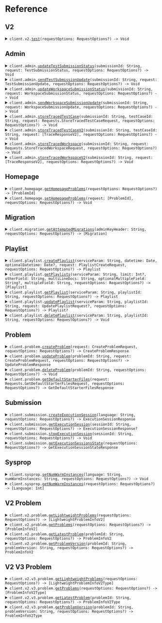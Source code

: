 # Reference
## V2
<details><summary><code>client.v2.<a href="/Sources/Resources/V2/V2Client.swift">test</a>(requestOptions: RequestOptions?) -> Void</code></summary>
<dl>
<dd>

#### 🔌 Usage

<dl>
<dd>

<dl>
<dd>

```swift
import Foundation
import Trace

private func main() async throws {
    let client = TraceClient(token: "<token>")

    try await client.v2.test()
}

try await main()
```
</dd>
</dl>
</dd>
</dl>

#### ⚙️ Parameters

<dl>
<dd>

<dl>
<dd>

**requestOptions:** `RequestOptions?` — Additional options for configuring the request, such as custom headers or timeout settings.
    
</dd>
</dl>
</dd>
</dl>


</dd>
</dl>
</details>

## Admin
<details><summary><code>client.admin.<a href="/Sources/Resources/Admin/AdminClient.swift">updateTestSubmissionStatus</a>(submissionId: String, request: TestSubmissionStatus, requestOptions: RequestOptions?) -> Void</code></summary>
<dl>
<dd>

#### 🔌 Usage

<dl>
<dd>

<dl>
<dd>

```swift
import Foundation
import Trace

private func main() async throws {
    let client = TraceClient(token: "<token>")

    try await client.admin.updateTestSubmissionStatus(
        submissionId: UUID(uuidString: "d5e9c84f-c2b2-4bf4-b4b0-7ffd7a9ffc32"),
        request: TestSubmissionStatus.stopped(
            .init(

            )
        )
    )
}

try await main()
```
</dd>
</dl>
</dd>
</dl>

#### ⚙️ Parameters

<dl>
<dd>

<dl>
<dd>

**submissionId:** `String` 
    
</dd>
</dl>

<dl>
<dd>

**request:** `TestSubmissionStatus` 
    
</dd>
</dl>

<dl>
<dd>

**requestOptions:** `RequestOptions?` — Additional options for configuring the request, such as custom headers or timeout settings.
    
</dd>
</dl>
</dd>
</dl>


</dd>
</dl>
</details>

<details><summary><code>client.admin.<a href="/Sources/Resources/Admin/AdminClient.swift">sendTestSubmissionUpdate</a>(submissionId: String, request: TestSubmissionUpdate, requestOptions: RequestOptions?) -> Void</code></summary>
<dl>
<dd>

#### 🔌 Usage

<dl>
<dd>

<dl>
<dd>

```swift
import Foundation
import Trace

private func main() async throws {
    let client = TraceClient(token: "<token>")

    try await client.admin.sendTestSubmissionUpdate(
        submissionId: UUID(uuidString: "d5e9c84f-c2b2-4bf4-b4b0-7ffd7a9ffc32"),
        request: TestSubmissionUpdate(
            updateTime: try! Date("2024-01-15T09:30:00Z", strategy: .iso8601),
            updateInfo: TestSubmissionUpdateInfo.running(
                .init(
                    running: 
                )
            )
        )
    )
}

try await main()
```
</dd>
</dl>
</dd>
</dl>

#### ⚙️ Parameters

<dl>
<dd>

<dl>
<dd>

**submissionId:** `String` 
    
</dd>
</dl>

<dl>
<dd>

**request:** `TestSubmissionUpdate` 
    
</dd>
</dl>

<dl>
<dd>

**requestOptions:** `RequestOptions?` — Additional options for configuring the request, such as custom headers or timeout settings.
    
</dd>
</dl>
</dd>
</dl>


</dd>
</dl>
</details>

<details><summary><code>client.admin.<a href="/Sources/Resources/Admin/AdminClient.swift">updateWorkspaceSubmissionStatus</a>(submissionId: String, request: WorkspaceSubmissionStatus, requestOptions: RequestOptions?) -> Void</code></summary>
<dl>
<dd>

#### 🔌 Usage

<dl>
<dd>

<dl>
<dd>

```swift
import Foundation
import Trace

private func main() async throws {
    let client = TraceClient(token: "<token>")

    try await client.admin.updateWorkspaceSubmissionStatus(
        submissionId: UUID(uuidString: "d5e9c84f-c2b2-4bf4-b4b0-7ffd7a9ffc32"),
        request: WorkspaceSubmissionStatus.stopped(
            .init(

            )
        )
    )
}

try await main()
```
</dd>
</dl>
</dd>
</dl>

#### ⚙️ Parameters

<dl>
<dd>

<dl>
<dd>

**submissionId:** `String` 
    
</dd>
</dl>

<dl>
<dd>

**request:** `WorkspaceSubmissionStatus` 
    
</dd>
</dl>

<dl>
<dd>

**requestOptions:** `RequestOptions?` — Additional options for configuring the request, such as custom headers or timeout settings.
    
</dd>
</dl>
</dd>
</dl>


</dd>
</dl>
</details>

<details><summary><code>client.admin.<a href="/Sources/Resources/Admin/AdminClient.swift">sendWorkspaceSubmissionUpdate</a>(submissionId: String, request: WorkspaceSubmissionUpdate, requestOptions: RequestOptions?) -> Void</code></summary>
<dl>
<dd>

#### 🔌 Usage

<dl>
<dd>

<dl>
<dd>

```swift
import Foundation
import Trace

private func main() async throws {
    let client = TraceClient(token: "<token>")

    try await client.admin.sendWorkspaceSubmissionUpdate(
        submissionId: UUID(uuidString: "d5e9c84f-c2b2-4bf4-b4b0-7ffd7a9ffc32"),
        request: WorkspaceSubmissionUpdate(
            updateTime: try! Date("2024-01-15T09:30:00Z", strategy: .iso8601),
            updateInfo: WorkspaceSubmissionUpdateInfo.running(
                .init(
                    running: 
                )
            )
        )
    )
}

try await main()
```
</dd>
</dl>
</dd>
</dl>

#### ⚙️ Parameters

<dl>
<dd>

<dl>
<dd>

**submissionId:** `String` 
    
</dd>
</dl>

<dl>
<dd>

**request:** `WorkspaceSubmissionUpdate` 
    
</dd>
</dl>

<dl>
<dd>

**requestOptions:** `RequestOptions?` — Additional options for configuring the request, such as custom headers or timeout settings.
    
</dd>
</dl>
</dd>
</dl>


</dd>
</dl>
</details>

<details><summary><code>client.admin.<a href="/Sources/Resources/Admin/AdminClient.swift">storeTracedTestCase</a>(submissionId: String, testCaseId: String, request: Requests.StoreTracedTestCaseRequest, requestOptions: RequestOptions?) -> Void</code></summary>
<dl>
<dd>

#### 🔌 Usage

<dl>
<dd>

<dl>
<dd>

```swift
import Foundation
import Trace

private func main() async throws {
    let client = TraceClient(token: "<token>")

    try await client.admin.storeTracedTestCase(
        submissionId: UUID(uuidString: "d5e9c84f-c2b2-4bf4-b4b0-7ffd7a9ffc32"),
        testCaseId: "testCaseId",
        request: .init(
            submissionId: UUID(uuidString: "d5e9c84f-c2b2-4bf4-b4b0-7ffd7a9ffc32"),
            testCaseId: "testCaseId",
            result: TestCaseResultWithStdout(
                result: TestCaseResult(
                    expectedResult: VariableValue.integerValue(
                        .init(
                            integerValue: 
                        )
                    ),
                    actualResult: ActualResult.value(
                        .init(
                            value: VariableValue.integerValue(
                                .init(
                                    integerValue: 
                                )
                            )
                        )
                    ),
                    passed: True
                ),
                stdout: "stdout"
            ),
            traceResponses: [
                TraceResponse(
                    submissionId: UUID(uuidString: "d5e9c84f-c2b2-4bf4-b4b0-7ffd7a9ffc32"),
                    lineNumber: 1,
                    returnValue: DebugVariableValue.integerValue(
                        .init(
                            integerValue: 
                        )
                    ),
                    expressionLocation: ExpressionLocation(
                        start: 1,
                        offset: 1
                    ),
                    stack: StackInformation(
                        numStackFrames: 1,
                        topStackFrame: StackFrame(
                            methodName: "methodName",
                            lineNumber: 1,
                            scopes: [
                                Scope(
                                    variables: [
                                        "variables": DebugVariableValue.integerValue(
                                            .init(
                                                integerValue: 
                                            )
                                        )
                                    ]
                                ),
                                Scope(
                                    variables: [
                                        "variables": DebugVariableValue.integerValue(
                                            .init(
                                                integerValue: 
                                            )
                                        )
                                    ]
                                )
                            ]
                        )
                    ),
                    stdout: "stdout"
                ),
                TraceResponse(
                    submissionId: UUID(uuidString: "d5e9c84f-c2b2-4bf4-b4b0-7ffd7a9ffc32"),
                    lineNumber: 1,
                    returnValue: DebugVariableValue.integerValue(
                        .init(
                            integerValue: 
                        )
                    ),
                    expressionLocation: ExpressionLocation(
                        start: 1,
                        offset: 1
                    ),
                    stack: StackInformation(
                        numStackFrames: 1,
                        topStackFrame: StackFrame(
                            methodName: "methodName",
                            lineNumber: 1,
                            scopes: [
                                Scope(
                                    variables: [
                                        "variables": DebugVariableValue.integerValue(
                                            .init(
                                                integerValue: 
                                            )
                                        )
                                    ]
                                ),
                                Scope(
                                    variables: [
                                        "variables": DebugVariableValue.integerValue(
                                            .init(
                                                integerValue: 
                                            )
                                        )
                                    ]
                                )
                            ]
                        )
                    ),
                    stdout: "stdout"
                )
            ]
        )
    )
}

try await main()
```
</dd>
</dl>
</dd>
</dl>

#### ⚙️ Parameters

<dl>
<dd>

<dl>
<dd>

**submissionId:** `String` 
    
</dd>
</dl>

<dl>
<dd>

**testCaseId:** `String` 
    
</dd>
</dl>

<dl>
<dd>

**request:** `Requests.StoreTracedTestCaseRequest` 
    
</dd>
</dl>

<dl>
<dd>

**requestOptions:** `RequestOptions?` — Additional options for configuring the request, such as custom headers or timeout settings.
    
</dd>
</dl>
</dd>
</dl>


</dd>
</dl>
</details>

<details><summary><code>client.admin.<a href="/Sources/Resources/Admin/AdminClient.swift">storeTracedTestCaseV2</a>(submissionId: String, testCaseId: String, request: [TraceResponseV2], requestOptions: RequestOptions?) -> Void</code></summary>
<dl>
<dd>

#### 🔌 Usage

<dl>
<dd>

<dl>
<dd>

```swift
import Foundation
import Trace

private func main() async throws {
    let client = TraceClient(token: "<token>")

    try await client.admin.storeTracedTestCaseV2(
        submissionId: UUID(uuidString: "d5e9c84f-c2b2-4bf4-b4b0-7ffd7a9ffc32"),
        testCaseId: "testCaseId",
        request: [
            TraceResponseV2(
                submissionId: UUID(uuidString: "d5e9c84f-c2b2-4bf4-b4b0-7ffd7a9ffc32"),
                lineNumber: 1,
                file: TracedFile(
                    filename: "filename",
                    directory: "directory"
                ),
                returnValue: DebugVariableValue.integerValue(
                    .init(
                        integerValue: 
                    )
                ),
                expressionLocation: ExpressionLocation(
                    start: 1,
                    offset: 1
                ),
                stack: StackInformation(
                    numStackFrames: 1,
                    topStackFrame: StackFrame(
                        methodName: "methodName",
                        lineNumber: 1,
                        scopes: [
                            Scope(
                                variables: [
                                    "variables": DebugVariableValue.integerValue(
                                        .init(
                                            integerValue: 
                                        )
                                    )
                                ]
                            ),
                            Scope(
                                variables: [
                                    "variables": DebugVariableValue.integerValue(
                                        .init(
                                            integerValue: 
                                        )
                                    )
                                ]
                            )
                        ]
                    )
                ),
                stdout: "stdout"
            ),
            TraceResponseV2(
                submissionId: UUID(uuidString: "d5e9c84f-c2b2-4bf4-b4b0-7ffd7a9ffc32"),
                lineNumber: 1,
                file: TracedFile(
                    filename: "filename",
                    directory: "directory"
                ),
                returnValue: DebugVariableValue.integerValue(
                    .init(
                        integerValue: 
                    )
                ),
                expressionLocation: ExpressionLocation(
                    start: 1,
                    offset: 1
                ),
                stack: StackInformation(
                    numStackFrames: 1,
                    topStackFrame: StackFrame(
                        methodName: "methodName",
                        lineNumber: 1,
                        scopes: [
                            Scope(
                                variables: [
                                    "variables": DebugVariableValue.integerValue(
                                        .init(
                                            integerValue: 
                                        )
                                    )
                                ]
                            ),
                            Scope(
                                variables: [
                                    "variables": DebugVariableValue.integerValue(
                                        .init(
                                            integerValue: 
                                        )
                                    )
                                ]
                            )
                        ]
                    )
                ),
                stdout: "stdout"
            )
        ]
    )
}

try await main()
```
</dd>
</dl>
</dd>
</dl>

#### ⚙️ Parameters

<dl>
<dd>

<dl>
<dd>

**submissionId:** `String` 
    
</dd>
</dl>

<dl>
<dd>

**testCaseId:** `String` 
    
</dd>
</dl>

<dl>
<dd>

**request:** `[TraceResponseV2]` 
    
</dd>
</dl>

<dl>
<dd>

**requestOptions:** `RequestOptions?` — Additional options for configuring the request, such as custom headers or timeout settings.
    
</dd>
</dl>
</dd>
</dl>


</dd>
</dl>
</details>

<details><summary><code>client.admin.<a href="/Sources/Resources/Admin/AdminClient.swift">storeTracedWorkspace</a>(submissionId: String, request: Requests.StoreTracedWorkspaceRequest, requestOptions: RequestOptions?) -> Void</code></summary>
<dl>
<dd>

#### 🔌 Usage

<dl>
<dd>

<dl>
<dd>

```swift
import Foundation
import Trace

private func main() async throws {
    let client = TraceClient(token: "<token>")

    try await client.admin.storeTracedWorkspace(
        submissionId: UUID(uuidString: "d5e9c84f-c2b2-4bf4-b4b0-7ffd7a9ffc32"),
        request: .init(
            submissionId: UUID(uuidString: "d5e9c84f-c2b2-4bf4-b4b0-7ffd7a9ffc32"),
            workspaceRunDetails: WorkspaceRunDetails(
                exceptionV2: ExceptionV2.generic(
                    .init(
                        exceptionType: "exceptionType",
                        exceptionMessage: "exceptionMessage",
                        exceptionStacktrace: "exceptionStacktrace"
                    )
                ),
                exception: ExceptionInfo(
                    exceptionType: "exceptionType",
                    exceptionMessage: "exceptionMessage",
                    exceptionStacktrace: "exceptionStacktrace"
                ),
                stdout: "stdout"
            ),
            traceResponses: [
                TraceResponse(
                    submissionId: UUID(uuidString: "d5e9c84f-c2b2-4bf4-b4b0-7ffd7a9ffc32"),
                    lineNumber: 1,
                    returnValue: DebugVariableValue.integerValue(
                        .init(
                            integerValue: 
                        )
                    ),
                    expressionLocation: ExpressionLocation(
                        start: 1,
                        offset: 1
                    ),
                    stack: StackInformation(
                        numStackFrames: 1,
                        topStackFrame: StackFrame(
                            methodName: "methodName",
                            lineNumber: 1,
                            scopes: [
                                Scope(
                                    variables: [
                                        "variables": DebugVariableValue.integerValue(
                                            .init(
                                                integerValue: 
                                            )
                                        )
                                    ]
                                ),
                                Scope(
                                    variables: [
                                        "variables": DebugVariableValue.integerValue(
                                            .init(
                                                integerValue: 
                                            )
                                        )
                                    ]
                                )
                            ]
                        )
                    ),
                    stdout: "stdout"
                ),
                TraceResponse(
                    submissionId: UUID(uuidString: "d5e9c84f-c2b2-4bf4-b4b0-7ffd7a9ffc32"),
                    lineNumber: 1,
                    returnValue: DebugVariableValue.integerValue(
                        .init(
                            integerValue: 
                        )
                    ),
                    expressionLocation: ExpressionLocation(
                        start: 1,
                        offset: 1
                    ),
                    stack: StackInformation(
                        numStackFrames: 1,
                        topStackFrame: StackFrame(
                            methodName: "methodName",
                            lineNumber: 1,
                            scopes: [
                                Scope(
                                    variables: [
                                        "variables": DebugVariableValue.integerValue(
                                            .init(
                                                integerValue: 
                                            )
                                        )
                                    ]
                                ),
                                Scope(
                                    variables: [
                                        "variables": DebugVariableValue.integerValue(
                                            .init(
                                                integerValue: 
                                            )
                                        )
                                    ]
                                )
                            ]
                        )
                    ),
                    stdout: "stdout"
                )
            ]
        )
    )
}

try await main()
```
</dd>
</dl>
</dd>
</dl>

#### ⚙️ Parameters

<dl>
<dd>

<dl>
<dd>

**submissionId:** `String` 
    
</dd>
</dl>

<dl>
<dd>

**request:** `Requests.StoreTracedWorkspaceRequest` 
    
</dd>
</dl>

<dl>
<dd>

**requestOptions:** `RequestOptions?` — Additional options for configuring the request, such as custom headers or timeout settings.
    
</dd>
</dl>
</dd>
</dl>


</dd>
</dl>
</details>

<details><summary><code>client.admin.<a href="/Sources/Resources/Admin/AdminClient.swift">storeTracedWorkspaceV2</a>(submissionId: String, request: [TraceResponseV2], requestOptions: RequestOptions?) -> Void</code></summary>
<dl>
<dd>

#### 🔌 Usage

<dl>
<dd>

<dl>
<dd>

```swift
import Foundation
import Trace

private func main() async throws {
    let client = TraceClient(token: "<token>")

    try await client.admin.storeTracedWorkspaceV2(
        submissionId: UUID(uuidString: "d5e9c84f-c2b2-4bf4-b4b0-7ffd7a9ffc32"),
        request: [
            TraceResponseV2(
                submissionId: UUID(uuidString: "d5e9c84f-c2b2-4bf4-b4b0-7ffd7a9ffc32"),
                lineNumber: 1,
                file: TracedFile(
                    filename: "filename",
                    directory: "directory"
                ),
                returnValue: DebugVariableValue.integerValue(
                    .init(
                        integerValue: 
                    )
                ),
                expressionLocation: ExpressionLocation(
                    start: 1,
                    offset: 1
                ),
                stack: StackInformation(
                    numStackFrames: 1,
                    topStackFrame: StackFrame(
                        methodName: "methodName",
                        lineNumber: 1,
                        scopes: [
                            Scope(
                                variables: [
                                    "variables": DebugVariableValue.integerValue(
                                        .init(
                                            integerValue: 
                                        )
                                    )
                                ]
                            ),
                            Scope(
                                variables: [
                                    "variables": DebugVariableValue.integerValue(
                                        .init(
                                            integerValue: 
                                        )
                                    )
                                ]
                            )
                        ]
                    )
                ),
                stdout: "stdout"
            ),
            TraceResponseV2(
                submissionId: UUID(uuidString: "d5e9c84f-c2b2-4bf4-b4b0-7ffd7a9ffc32"),
                lineNumber: 1,
                file: TracedFile(
                    filename: "filename",
                    directory: "directory"
                ),
                returnValue: DebugVariableValue.integerValue(
                    .init(
                        integerValue: 
                    )
                ),
                expressionLocation: ExpressionLocation(
                    start: 1,
                    offset: 1
                ),
                stack: StackInformation(
                    numStackFrames: 1,
                    topStackFrame: StackFrame(
                        methodName: "methodName",
                        lineNumber: 1,
                        scopes: [
                            Scope(
                                variables: [
                                    "variables": DebugVariableValue.integerValue(
                                        .init(
                                            integerValue: 
                                        )
                                    )
                                ]
                            ),
                            Scope(
                                variables: [
                                    "variables": DebugVariableValue.integerValue(
                                        .init(
                                            integerValue: 
                                        )
                                    )
                                ]
                            )
                        ]
                    )
                ),
                stdout: "stdout"
            )
        ]
    )
}

try await main()
```
</dd>
</dl>
</dd>
</dl>

#### ⚙️ Parameters

<dl>
<dd>

<dl>
<dd>

**submissionId:** `String` 
    
</dd>
</dl>

<dl>
<dd>

**request:** `[TraceResponseV2]` 
    
</dd>
</dl>

<dl>
<dd>

**requestOptions:** `RequestOptions?` — Additional options for configuring the request, such as custom headers or timeout settings.
    
</dd>
</dl>
</dd>
</dl>


</dd>
</dl>
</details>

## Homepage
<details><summary><code>client.homepage.<a href="/Sources/Resources/Homepage/HomepageClient.swift">getHomepageProblems</a>(requestOptions: RequestOptions?) -> [ProblemId]</code></summary>
<dl>
<dd>

#### 🔌 Usage

<dl>
<dd>

<dl>
<dd>

```swift
import Foundation
import Trace

private func main() async throws {
    let client = TraceClient(token: "<token>")

    try await client.homepage.getHomepageProblems()
}

try await main()
```
</dd>
</dl>
</dd>
</dl>

#### ⚙️ Parameters

<dl>
<dd>

<dl>
<dd>

**requestOptions:** `RequestOptions?` — Additional options for configuring the request, such as custom headers or timeout settings.
    
</dd>
</dl>
</dd>
</dl>


</dd>
</dl>
</details>

<details><summary><code>client.homepage.<a href="/Sources/Resources/Homepage/HomepageClient.swift">setHomepageProblems</a>(request: [ProblemId], requestOptions: RequestOptions?) -> Void</code></summary>
<dl>
<dd>

#### 🔌 Usage

<dl>
<dd>

<dl>
<dd>

```swift
import Foundation
import Trace

private func main() async throws {
    let client = TraceClient(token: "<token>")

    try await client.homepage.setHomepageProblems(request: [
        "string",
        "string"
    ])
}

try await main()
```
</dd>
</dl>
</dd>
</dl>

#### ⚙️ Parameters

<dl>
<dd>

<dl>
<dd>

**request:** `[ProblemId]` 
    
</dd>
</dl>

<dl>
<dd>

**requestOptions:** `RequestOptions?` — Additional options for configuring the request, such as custom headers or timeout settings.
    
</dd>
</dl>
</dd>
</dl>


</dd>
</dl>
</details>

## Migration
<details><summary><code>client.migration.<a href="/Sources/Resources/Migration/MigrationClient.swift">getAttemptedMigrations</a>(adminKeyHeader: String, requestOptions: RequestOptions?) -> [Migration]</code></summary>
<dl>
<dd>

#### 🔌 Usage

<dl>
<dd>

<dl>
<dd>

```swift
import Foundation
import Trace

private func main() async throws {
    let client = TraceClient(token: "<token>")

    try await client.migration.getAttemptedMigrations(request: .init(adminKeyHeader: "admin-key-header"))
}

try await main()
```
</dd>
</dl>
</dd>
</dl>

#### ⚙️ Parameters

<dl>
<dd>

<dl>
<dd>

**adminKeyHeader:** `String` 
    
</dd>
</dl>

<dl>
<dd>

**requestOptions:** `RequestOptions?` — Additional options for configuring the request, such as custom headers or timeout settings.
    
</dd>
</dl>
</dd>
</dl>


</dd>
</dl>
</details>

## Playlist
<details><summary><code>client.playlist.<a href="/Sources/Resources/Playlist/PlaylistClient.swift">createPlaylist</a>(serviceParam: String, datetime: Date, optionalDatetime: Date?, request: PlaylistCreateRequest, requestOptions: RequestOptions?) -> Playlist</code></summary>
<dl>
<dd>

#### 📝 Description

<dl>
<dd>

<dl>
<dd>

Create a new playlist
</dd>
</dl>
</dd>
</dl>

#### 🔌 Usage

<dl>
<dd>

<dl>
<dd>

```swift
import Foundation
import Trace

private func main() async throws {
    let client = TraceClient(token: "<token>")

    try await client.playlist.createPlaylist(
        serviceParam: 1,
        request: .init(
            serviceParam: 1,
            datetime: try! Date("2024-01-15T09:30:00Z", strategy: .iso8601),
            optionalDatetime: try! Date("2024-01-15T09:30:00Z", strategy: .iso8601),
            body: PlaylistCreateRequest(
                name: "name",
                problems: [
                    "problems",
                    "problems"
                ]
            )
        )
    )
}

try await main()
```
</dd>
</dl>
</dd>
</dl>

#### ⚙️ Parameters

<dl>
<dd>

<dl>
<dd>

**serviceParam:** `String` 
    
</dd>
</dl>

<dl>
<dd>

**datetime:** `Date` 
    
</dd>
</dl>

<dl>
<dd>

**optionalDatetime:** `Date?` 
    
</dd>
</dl>

<dl>
<dd>

**request:** `PlaylistCreateRequest` 
    
</dd>
</dl>

<dl>
<dd>

**requestOptions:** `RequestOptions?` — Additional options for configuring the request, such as custom headers or timeout settings.
    
</dd>
</dl>
</dd>
</dl>


</dd>
</dl>
</details>

<details><summary><code>client.playlist.<a href="/Sources/Resources/Playlist/PlaylistClient.swift">getPlaylists</a>(serviceParam: String, limit: Int?, otherField: String, multiLineDocs: String, optionalMultipleField: String?, multipleField: String, requestOptions: RequestOptions?) -> [Playlist]</code></summary>
<dl>
<dd>

#### 📝 Description

<dl>
<dd>

<dl>
<dd>

Returns the user's playlists
</dd>
</dl>
</dd>
</dl>

#### 🔌 Usage

<dl>
<dd>

<dl>
<dd>

```swift
import Foundation
import Trace

private func main() async throws {
    let client = TraceClient(token: "<token>")

    try await client.playlist.getPlaylists(
        serviceParam: 1,
        request: .init(
            serviceParam: 1,
            limit: 1,
            otherField: "otherField",
            multiLineDocs: "multiLineDocs",
            optionalMultipleField: [
                "optionalMultipleField"
            ],
            multipleField: [
                "multipleField"
            ]
        )
    )
}

try await main()
```
</dd>
</dl>
</dd>
</dl>

#### ⚙️ Parameters

<dl>
<dd>

<dl>
<dd>

**serviceParam:** `String` 
    
</dd>
</dl>

<dl>
<dd>

**limit:** `Int?` 
    
</dd>
</dl>

<dl>
<dd>

**otherField:** `String` — i'm another field
    
</dd>
</dl>

<dl>
<dd>

**multiLineDocs:** `String` 

I'm a multiline
description
    
</dd>
</dl>

<dl>
<dd>

**optionalMultipleField:** `String?` 
    
</dd>
</dl>

<dl>
<dd>

**multipleField:** `String` 
    
</dd>
</dl>

<dl>
<dd>

**requestOptions:** `RequestOptions?` — Additional options for configuring the request, such as custom headers or timeout settings.
    
</dd>
</dl>
</dd>
</dl>


</dd>
</dl>
</details>

<details><summary><code>client.playlist.<a href="/Sources/Resources/Playlist/PlaylistClient.swift">getPlaylist</a>(serviceParam: String, playlistId: String, requestOptions: RequestOptions?) -> Playlist</code></summary>
<dl>
<dd>

#### 📝 Description

<dl>
<dd>

<dl>
<dd>

Returns a playlist
</dd>
</dl>
</dd>
</dl>

#### 🔌 Usage

<dl>
<dd>

<dl>
<dd>

```swift
import Foundation
import Trace

private func main() async throws {
    let client = TraceClient(token: "<token>")

    try await client.playlist.getPlaylist(
        serviceParam: 1,
        playlistId: "playlistId"
    )
}

try await main()
```
</dd>
</dl>
</dd>
</dl>

#### ⚙️ Parameters

<dl>
<dd>

<dl>
<dd>

**serviceParam:** `String` 
    
</dd>
</dl>

<dl>
<dd>

**playlistId:** `String` 
    
</dd>
</dl>

<dl>
<dd>

**requestOptions:** `RequestOptions?` — Additional options for configuring the request, such as custom headers or timeout settings.
    
</dd>
</dl>
</dd>
</dl>


</dd>
</dl>
</details>

<details><summary><code>client.playlist.<a href="/Sources/Resources/Playlist/PlaylistClient.swift">updatePlaylist</a>(serviceParam: String, playlistId: String, request: UpdatePlaylistRequest?, requestOptions: RequestOptions?) -> Playlist?</code></summary>
<dl>
<dd>

#### 📝 Description

<dl>
<dd>

<dl>
<dd>

Updates a playlist
</dd>
</dl>
</dd>
</dl>

#### 🔌 Usage

<dl>
<dd>

<dl>
<dd>

```swift
import Foundation
import Trace

private func main() async throws {
    let client = TraceClient(token: "<token>")

    try await client.playlist.updatePlaylist(
        serviceParam: 1,
        playlistId: "playlistId",
        request: UpdatePlaylistRequest(
            name: "name",
            problems: [
                "problems",
                "problems"
            ]
        )
    )
}

try await main()
```
</dd>
</dl>
</dd>
</dl>

#### ⚙️ Parameters

<dl>
<dd>

<dl>
<dd>

**serviceParam:** `String` 
    
</dd>
</dl>

<dl>
<dd>

**playlistId:** `String` 
    
</dd>
</dl>

<dl>
<dd>

**request:** `UpdatePlaylistRequest?` 
    
</dd>
</dl>

<dl>
<dd>

**requestOptions:** `RequestOptions?` — Additional options for configuring the request, such as custom headers or timeout settings.
    
</dd>
</dl>
</dd>
</dl>


</dd>
</dl>
</details>

<details><summary><code>client.playlist.<a href="/Sources/Resources/Playlist/PlaylistClient.swift">deletePlaylist</a>(serviceParam: String, playlistId: String, requestOptions: RequestOptions?) -> Void</code></summary>
<dl>
<dd>

#### 📝 Description

<dl>
<dd>

<dl>
<dd>

Deletes a playlist
</dd>
</dl>
</dd>
</dl>

#### 🔌 Usage

<dl>
<dd>

<dl>
<dd>

```swift
import Foundation
import Trace

private func main() async throws {
    let client = TraceClient(token: "<token>")

    try await client.playlist.deletePlaylist(
        serviceParam: 1,
        playlistId: "playlist_id"
    )
}

try await main()
```
</dd>
</dl>
</dd>
</dl>

#### ⚙️ Parameters

<dl>
<dd>

<dl>
<dd>

**serviceParam:** `String` 
    
</dd>
</dl>

<dl>
<dd>

**playlistId:** `String` 
    
</dd>
</dl>

<dl>
<dd>

**requestOptions:** `RequestOptions?` — Additional options for configuring the request, such as custom headers or timeout settings.
    
</dd>
</dl>
</dd>
</dl>


</dd>
</dl>
</details>

## Problem
<details><summary><code>client.problem.<a href="/Sources/Resources/Problem/ProblemClient.swift">createProblem</a>(request: CreateProblemRequest, requestOptions: RequestOptions?) -> CreateProblemResponse</code></summary>
<dl>
<dd>

#### 📝 Description

<dl>
<dd>

<dl>
<dd>

Creates a problem
</dd>
</dl>
</dd>
</dl>

#### 🔌 Usage

<dl>
<dd>

<dl>
<dd>

```swift
import Foundation
import Trace

private func main() async throws {
    let client = TraceClient(token: "<token>")

    try await client.problem.createProblem(request: CreateProblemRequest(
        problemName: "problemName",
        problemDescription: ProblemDescription(
            boards: [
                ProblemDescriptionBoard.html(
                    .init(
                        html: 
                    )
                ),
                ProblemDescriptionBoard.html(
                    .init(
                        html: 
                    )
                )
            ]
        ),
        files: [
            .java: ProblemFiles(
                solutionFile: FileInfo(
                    filename: "filename",
                    contents: "contents"
                ),
                readOnlyFiles: [
                    FileInfo(
                        filename: "filename",
                        contents: "contents"
                    ),
                    FileInfo(
                        filename: "filename",
                        contents: "contents"
                    )
                ]
            )
        ],
        inputParams: [
            VariableTypeAndName(
                variableType: VariableType.integerType(
                    .init(

                    )
                ),
                name: "name"
            ),
            VariableTypeAndName(
                variableType: VariableType.integerType(
                    .init(

                    )
                ),
                name: "name"
            )
        ],
        outputType: VariableType.integerType(
            .init(

            )
        ),
        testcases: [
            TestCaseWithExpectedResult(
                testCase: TestCase(
                    id: "id",
                    params: [
                        VariableValue.integerValue(
                            .init(
                                integerValue: 
                            )
                        ),
                        VariableValue.integerValue(
                            .init(
                                integerValue: 
                            )
                        )
                    ]
                ),
                expectedResult: VariableValue.integerValue(
                    .init(
                        integerValue: 
                    )
                )
            ),
            TestCaseWithExpectedResult(
                testCase: TestCase(
                    id: "id",
                    params: [
                        VariableValue.integerValue(
                            .init(
                                integerValue: 
                            )
                        ),
                        VariableValue.integerValue(
                            .init(
                                integerValue: 
                            )
                        )
                    ]
                ),
                expectedResult: VariableValue.integerValue(
                    .init(
                        integerValue: 
                    )
                )
            )
        ],
        methodName: "methodName"
    ))
}

try await main()
```
</dd>
</dl>
</dd>
</dl>

#### ⚙️ Parameters

<dl>
<dd>

<dl>
<dd>

**request:** `CreateProblemRequest` 
    
</dd>
</dl>

<dl>
<dd>

**requestOptions:** `RequestOptions?` — Additional options for configuring the request, such as custom headers or timeout settings.
    
</dd>
</dl>
</dd>
</dl>


</dd>
</dl>
</details>

<details><summary><code>client.problem.<a href="/Sources/Resources/Problem/ProblemClient.swift">updateProblem</a>(problemId: String, request: CreateProblemRequest, requestOptions: RequestOptions?) -> UpdateProblemResponse</code></summary>
<dl>
<dd>

#### 📝 Description

<dl>
<dd>

<dl>
<dd>

Updates a problem
</dd>
</dl>
</dd>
</dl>

#### 🔌 Usage

<dl>
<dd>

<dl>
<dd>

```swift
import Foundation
import Trace

private func main() async throws {
    let client = TraceClient(token: "<token>")

    try await client.problem.updateProblem(
        problemId: "problemId",
        request: CreateProblemRequest(
            problemName: "problemName",
            problemDescription: ProblemDescription(
                boards: [
                    ProblemDescriptionBoard.html(
                        .init(
                            html: 
                        )
                    ),
                    ProblemDescriptionBoard.html(
                        .init(
                            html: 
                        )
                    )
                ]
            ),
            files: [
                .java: ProblemFiles(
                    solutionFile: FileInfo(
                        filename: "filename",
                        contents: "contents"
                    ),
                    readOnlyFiles: [
                        FileInfo(
                            filename: "filename",
                            contents: "contents"
                        ),
                        FileInfo(
                            filename: "filename",
                            contents: "contents"
                        )
                    ]
                )
            ],
            inputParams: [
                VariableTypeAndName(
                    variableType: VariableType.integerType(
                        .init(

                        )
                    ),
                    name: "name"
                ),
                VariableTypeAndName(
                    variableType: VariableType.integerType(
                        .init(

                        )
                    ),
                    name: "name"
                )
            ],
            outputType: VariableType.integerType(
                .init(

                )
            ),
            testcases: [
                TestCaseWithExpectedResult(
                    testCase: TestCase(
                        id: "id",
                        params: [
                            VariableValue.integerValue(
                                .init(
                                    integerValue: 
                                )
                            ),
                            VariableValue.integerValue(
                                .init(
                                    integerValue: 
                                )
                            )
                        ]
                    ),
                    expectedResult: VariableValue.integerValue(
                        .init(
                            integerValue: 
                        )
                    )
                ),
                TestCaseWithExpectedResult(
                    testCase: TestCase(
                        id: "id",
                        params: [
                            VariableValue.integerValue(
                                .init(
                                    integerValue: 
                                )
                            ),
                            VariableValue.integerValue(
                                .init(
                                    integerValue: 
                                )
                            )
                        ]
                    ),
                    expectedResult: VariableValue.integerValue(
                        .init(
                            integerValue: 
                        )
                    )
                )
            ],
            methodName: "methodName"
        )
    )
}

try await main()
```
</dd>
</dl>
</dd>
</dl>

#### ⚙️ Parameters

<dl>
<dd>

<dl>
<dd>

**problemId:** `String` 
    
</dd>
</dl>

<dl>
<dd>

**request:** `CreateProblemRequest` 
    
</dd>
</dl>

<dl>
<dd>

**requestOptions:** `RequestOptions?` — Additional options for configuring the request, such as custom headers or timeout settings.
    
</dd>
</dl>
</dd>
</dl>


</dd>
</dl>
</details>

<details><summary><code>client.problem.<a href="/Sources/Resources/Problem/ProblemClient.swift">deleteProblem</a>(problemId: String, requestOptions: RequestOptions?) -> Void</code></summary>
<dl>
<dd>

#### 📝 Description

<dl>
<dd>

<dl>
<dd>

Soft deletes a problem
</dd>
</dl>
</dd>
</dl>

#### 🔌 Usage

<dl>
<dd>

<dl>
<dd>

```swift
import Foundation
import Trace

private func main() async throws {
    let client = TraceClient(token: "<token>")

    try await client.problem.deleteProblem(problemId: "problemId")
}

try await main()
```
</dd>
</dl>
</dd>
</dl>

#### ⚙️ Parameters

<dl>
<dd>

<dl>
<dd>

**problemId:** `String` 
    
</dd>
</dl>

<dl>
<dd>

**requestOptions:** `RequestOptions?` — Additional options for configuring the request, such as custom headers or timeout settings.
    
</dd>
</dl>
</dd>
</dl>


</dd>
</dl>
</details>

<details><summary><code>client.problem.<a href="/Sources/Resources/Problem/ProblemClient.swift">getDefaultStarterFiles</a>(request: Requests.GetDefaultStarterFilesRequest, requestOptions: RequestOptions?) -> GetDefaultStarterFilesResponse</code></summary>
<dl>
<dd>

#### 📝 Description

<dl>
<dd>

<dl>
<dd>

Returns default starter files for problem
</dd>
</dl>
</dd>
</dl>

#### 🔌 Usage

<dl>
<dd>

<dl>
<dd>

```swift
import Foundation
import Trace

private func main() async throws {
    let client = TraceClient(token: "<token>")

    try await client.problem.getDefaultStarterFiles(request: .init(
        inputParams: [
            VariableTypeAndName(
                variableType: VariableType.integerType(
                    .init(

                    )
                ),
                name: "name"
            ),
            VariableTypeAndName(
                variableType: VariableType.integerType(
                    .init(

                    )
                ),
                name: "name"
            )
        ],
        outputType: VariableType.integerType(
            .init(

            )
        ),
        methodName: "methodName"
    ))
}

try await main()
```
</dd>
</dl>
</dd>
</dl>

#### ⚙️ Parameters

<dl>
<dd>

<dl>
<dd>

**request:** `Requests.GetDefaultStarterFilesRequest` 
    
</dd>
</dl>

<dl>
<dd>

**requestOptions:** `RequestOptions?` — Additional options for configuring the request, such as custom headers or timeout settings.
    
</dd>
</dl>
</dd>
</dl>


</dd>
</dl>
</details>

## Submission
<details><summary><code>client.submission.<a href="/Sources/Resources/Submission/SubmissionClient.swift">createExecutionSession</a>(language: String, requestOptions: RequestOptions?) -> ExecutionSessionResponse</code></summary>
<dl>
<dd>

#### 📝 Description

<dl>
<dd>

<dl>
<dd>

Returns sessionId and execution server URL for session. Spins up server.
</dd>
</dl>
</dd>
</dl>

#### 🔌 Usage

<dl>
<dd>

<dl>
<dd>

```swift
import Foundation
import Trace

private func main() async throws {
    let client = TraceClient(token: "<token>")

    try await client.submission.createExecutionSession(language: .java)
}

try await main()
```
</dd>
</dl>
</dd>
</dl>

#### ⚙️ Parameters

<dl>
<dd>

<dl>
<dd>

**language:** `String` 
    
</dd>
</dl>

<dl>
<dd>

**requestOptions:** `RequestOptions?` — Additional options for configuring the request, such as custom headers or timeout settings.
    
</dd>
</dl>
</dd>
</dl>


</dd>
</dl>
</details>

<details><summary><code>client.submission.<a href="/Sources/Resources/Submission/SubmissionClient.swift">getExecutionSession</a>(sessionId: String, requestOptions: RequestOptions?) -> ExecutionSessionResponse?</code></summary>
<dl>
<dd>

#### 📝 Description

<dl>
<dd>

<dl>
<dd>

Returns execution server URL for session. Returns empty if session isn't registered.
</dd>
</dl>
</dd>
</dl>

#### 🔌 Usage

<dl>
<dd>

<dl>
<dd>

```swift
import Foundation
import Trace

private func main() async throws {
    let client = TraceClient(token: "<token>")

    try await client.submission.getExecutionSession(sessionId: "sessionId")
}

try await main()
```
</dd>
</dl>
</dd>
</dl>

#### ⚙️ Parameters

<dl>
<dd>

<dl>
<dd>

**sessionId:** `String` 
    
</dd>
</dl>

<dl>
<dd>

**requestOptions:** `RequestOptions?` — Additional options for configuring the request, such as custom headers or timeout settings.
    
</dd>
</dl>
</dd>
</dl>


</dd>
</dl>
</details>

<details><summary><code>client.submission.<a href="/Sources/Resources/Submission/SubmissionClient.swift">stopExecutionSession</a>(sessionId: String, requestOptions: RequestOptions?) -> Void</code></summary>
<dl>
<dd>

#### 📝 Description

<dl>
<dd>

<dl>
<dd>

Stops execution session.
</dd>
</dl>
</dd>
</dl>

#### 🔌 Usage

<dl>
<dd>

<dl>
<dd>

```swift
import Foundation
import Trace

private func main() async throws {
    let client = TraceClient(token: "<token>")

    try await client.submission.stopExecutionSession(sessionId: "sessionId")
}

try await main()
```
</dd>
</dl>
</dd>
</dl>

#### ⚙️ Parameters

<dl>
<dd>

<dl>
<dd>

**sessionId:** `String` 
    
</dd>
</dl>

<dl>
<dd>

**requestOptions:** `RequestOptions?` — Additional options for configuring the request, such as custom headers or timeout settings.
    
</dd>
</dl>
</dd>
</dl>


</dd>
</dl>
</details>

<details><summary><code>client.submission.<a href="/Sources/Resources/Submission/SubmissionClient.swift">getExecutionSessionsState</a>(requestOptions: RequestOptions?) -> GetExecutionSessionStateResponse</code></summary>
<dl>
<dd>

#### 🔌 Usage

<dl>
<dd>

<dl>
<dd>

```swift
import Foundation
import Trace

private func main() async throws {
    let client = TraceClient(token: "<token>")

    try await client.submission.getExecutionSessionsState()
}

try await main()
```
</dd>
</dl>
</dd>
</dl>

#### ⚙️ Parameters

<dl>
<dd>

<dl>
<dd>

**requestOptions:** `RequestOptions?` — Additional options for configuring the request, such as custom headers or timeout settings.
    
</dd>
</dl>
</dd>
</dl>


</dd>
</dl>
</details>

## Sysprop
<details><summary><code>client.sysprop.<a href="/Sources/Resources/Sysprop/SyspropClient.swift">setNumWarmInstances</a>(language: String, numWarmInstances: String, requestOptions: RequestOptions?) -> Void</code></summary>
<dl>
<dd>

#### 🔌 Usage

<dl>
<dd>

<dl>
<dd>

```swift
import Foundation
import Trace

private func main() async throws {
    let client = TraceClient(token: "<token>")

    try await client.sysprop.setNumWarmInstances(
        language: .java,
        numWarmInstances: 1
    )
}

try await main()
```
</dd>
</dl>
</dd>
</dl>

#### ⚙️ Parameters

<dl>
<dd>

<dl>
<dd>

**language:** `String` 
    
</dd>
</dl>

<dl>
<dd>

**numWarmInstances:** `String` 
    
</dd>
</dl>

<dl>
<dd>

**requestOptions:** `RequestOptions?` — Additional options for configuring the request, such as custom headers or timeout settings.
    
</dd>
</dl>
</dd>
</dl>


</dd>
</dl>
</details>

<details><summary><code>client.sysprop.<a href="/Sources/Resources/Sysprop/SyspropClient.swift">getNumWarmInstances</a>(requestOptions: RequestOptions?) -> [Language: Int]</code></summary>
<dl>
<dd>

#### 🔌 Usage

<dl>
<dd>

<dl>
<dd>

```swift
import Foundation
import Trace

private func main() async throws {
    let client = TraceClient(token: "<token>")

    try await client.sysprop.getNumWarmInstances()
}

try await main()
```
</dd>
</dl>
</dd>
</dl>

#### ⚙️ Parameters

<dl>
<dd>

<dl>
<dd>

**requestOptions:** `RequestOptions?` — Additional options for configuring the request, such as custom headers or timeout settings.
    
</dd>
</dl>
</dd>
</dl>


</dd>
</dl>
</details>

## V2 Problem
<details><summary><code>client.v2.problem.<a href="/Sources/Resources/V2/Problem/V2ProblemClient.swift">getLightweightProblems</a>(requestOptions: RequestOptions?) -> [LightweightProblemInfoV2]</code></summary>
<dl>
<dd>

#### 📝 Description

<dl>
<dd>

<dl>
<dd>

Returns lightweight versions of all problems
</dd>
</dl>
</dd>
</dl>

#### 🔌 Usage

<dl>
<dd>

<dl>
<dd>

```swift
import Foundation
import Trace

private func main() async throws {
    let client = TraceClient(token: "<token>")

    try await client.v2.problem.getLightweightProblems()
}

try await main()
```
</dd>
</dl>
</dd>
</dl>

#### ⚙️ Parameters

<dl>
<dd>

<dl>
<dd>

**requestOptions:** `RequestOptions?` — Additional options for configuring the request, such as custom headers or timeout settings.
    
</dd>
</dl>
</dd>
</dl>


</dd>
</dl>
</details>

<details><summary><code>client.v2.problem.<a href="/Sources/Resources/V2/Problem/V2ProblemClient.swift">getProblems</a>(requestOptions: RequestOptions?) -> [ProblemInfoV2]</code></summary>
<dl>
<dd>

#### 📝 Description

<dl>
<dd>

<dl>
<dd>

Returns latest versions of all problems
</dd>
</dl>
</dd>
</dl>

#### 🔌 Usage

<dl>
<dd>

<dl>
<dd>

```swift
import Foundation
import Trace

private func main() async throws {
    let client = TraceClient(token: "<token>")

    try await client.v2.problem.getProblems()
}

try await main()
```
</dd>
</dl>
</dd>
</dl>

#### ⚙️ Parameters

<dl>
<dd>

<dl>
<dd>

**requestOptions:** `RequestOptions?` — Additional options for configuring the request, such as custom headers or timeout settings.
    
</dd>
</dl>
</dd>
</dl>


</dd>
</dl>
</details>

<details><summary><code>client.v2.problem.<a href="/Sources/Resources/V2/Problem/V2ProblemClient.swift">getLatestProblem</a>(problemId: String, requestOptions: RequestOptions?) -> ProblemInfoV2</code></summary>
<dl>
<dd>

#### 📝 Description

<dl>
<dd>

<dl>
<dd>

Returns latest version of a problem
</dd>
</dl>
</dd>
</dl>

#### 🔌 Usage

<dl>
<dd>

<dl>
<dd>

```swift
import Foundation
import Trace

private func main() async throws {
    let client = TraceClient(token: "<token>")

    try await client.v2.problem.getLatestProblem(problemId: "problemId")
}

try await main()
```
</dd>
</dl>
</dd>
</dl>

#### ⚙️ Parameters

<dl>
<dd>

<dl>
<dd>

**problemId:** `String` 
    
</dd>
</dl>

<dl>
<dd>

**requestOptions:** `RequestOptions?` — Additional options for configuring the request, such as custom headers or timeout settings.
    
</dd>
</dl>
</dd>
</dl>


</dd>
</dl>
</details>

<details><summary><code>client.v2.problem.<a href="/Sources/Resources/V2/Problem/V2ProblemClient.swift">getProblemVersion</a>(problemId: String, problemVersion: String, requestOptions: RequestOptions?) -> ProblemInfoV2</code></summary>
<dl>
<dd>

#### 📝 Description

<dl>
<dd>

<dl>
<dd>

Returns requested version of a problem
</dd>
</dl>
</dd>
</dl>

#### 🔌 Usage

<dl>
<dd>

<dl>
<dd>

```swift
import Foundation
import Trace

private func main() async throws {
    let client = TraceClient(token: "<token>")

    try await client.v2.problem.getProblemVersion(
        problemId: "problemId",
        problemVersion: 1
    )
}

try await main()
```
</dd>
</dl>
</dd>
</dl>

#### ⚙️ Parameters

<dl>
<dd>

<dl>
<dd>

**problemId:** `String` 
    
</dd>
</dl>

<dl>
<dd>

**problemVersion:** `String` 
    
</dd>
</dl>

<dl>
<dd>

**requestOptions:** `RequestOptions?` — Additional options for configuring the request, such as custom headers or timeout settings.
    
</dd>
</dl>
</dd>
</dl>


</dd>
</dl>
</details>

## V2 V3 Problem
<details><summary><code>client.v2.v3.problem.<a href="/Sources/Resources/V2/V3/Problem/V3ProblemClient.swift">getLightweightProblems</a>(requestOptions: RequestOptions?) -> [LightweightProblemInfoV2Type]</code></summary>
<dl>
<dd>

#### 📝 Description

<dl>
<dd>

<dl>
<dd>

Returns lightweight versions of all problems
</dd>
</dl>
</dd>
</dl>

#### 🔌 Usage

<dl>
<dd>

<dl>
<dd>

```swift
import Foundation
import Trace

private func main() async throws {
    let client = TraceClient(token: "<token>")

    try await client.v2.problem.getLightweightProblems()
}

try await main()
```
</dd>
</dl>
</dd>
</dl>

#### ⚙️ Parameters

<dl>
<dd>

<dl>
<dd>

**requestOptions:** `RequestOptions?` — Additional options for configuring the request, such as custom headers or timeout settings.
    
</dd>
</dl>
</dd>
</dl>


</dd>
</dl>
</details>

<details><summary><code>client.v2.v3.problem.<a href="/Sources/Resources/V2/V3/Problem/V3ProblemClient.swift">getProblems</a>(requestOptions: RequestOptions?) -> [ProblemInfoV2Type]</code></summary>
<dl>
<dd>

#### 📝 Description

<dl>
<dd>

<dl>
<dd>

Returns latest versions of all problems
</dd>
</dl>
</dd>
</dl>

#### 🔌 Usage

<dl>
<dd>

<dl>
<dd>

```swift
import Foundation
import Trace

private func main() async throws {
    let client = TraceClient(token: "<token>")

    try await client.v2.problem.getProblems()
}

try await main()
```
</dd>
</dl>
</dd>
</dl>

#### ⚙️ Parameters

<dl>
<dd>

<dl>
<dd>

**requestOptions:** `RequestOptions?` — Additional options for configuring the request, such as custom headers or timeout settings.
    
</dd>
</dl>
</dd>
</dl>


</dd>
</dl>
</details>

<details><summary><code>client.v2.v3.problem.<a href="/Sources/Resources/V2/V3/Problem/V3ProblemClient.swift">getLatestProblem</a>(problemId: String, requestOptions: RequestOptions?) -> ProblemInfoV2Type</code></summary>
<dl>
<dd>

#### 📝 Description

<dl>
<dd>

<dl>
<dd>

Returns latest version of a problem
</dd>
</dl>
</dd>
</dl>

#### 🔌 Usage

<dl>
<dd>

<dl>
<dd>

```swift
import Foundation
import Trace

private func main() async throws {
    let client = TraceClient(token: "<token>")

    try await client.v2.problem.getLatestProblem(problemId: "problemId")
}

try await main()
```
</dd>
</dl>
</dd>
</dl>

#### ⚙️ Parameters

<dl>
<dd>

<dl>
<dd>

**problemId:** `String` 
    
</dd>
</dl>

<dl>
<dd>

**requestOptions:** `RequestOptions?` — Additional options for configuring the request, such as custom headers or timeout settings.
    
</dd>
</dl>
</dd>
</dl>


</dd>
</dl>
</details>

<details><summary><code>client.v2.v3.problem.<a href="/Sources/Resources/V2/V3/Problem/V3ProblemClient.swift">getProblemVersion</a>(problemId: String, problemVersion: String, requestOptions: RequestOptions?) -> ProblemInfoV2Type</code></summary>
<dl>
<dd>

#### 📝 Description

<dl>
<dd>

<dl>
<dd>

Returns requested version of a problem
</dd>
</dl>
</dd>
</dl>

#### 🔌 Usage

<dl>
<dd>

<dl>
<dd>

```swift
import Foundation
import Trace

private func main() async throws {
    let client = TraceClient(token: "<token>")

    try await client.v2.problem.getProblemVersion(
        problemId: "problemId",
        problemVersion: 1
    )
}

try await main()
```
</dd>
</dl>
</dd>
</dl>

#### ⚙️ Parameters

<dl>
<dd>

<dl>
<dd>

**problemId:** `String` 
    
</dd>
</dl>

<dl>
<dd>

**problemVersion:** `String` 
    
</dd>
</dl>

<dl>
<dd>

**requestOptions:** `RequestOptions?` — Additional options for configuring the request, such as custom headers or timeout settings.
    
</dd>
</dl>
</dd>
</dl>


</dd>
</dl>
</details>

